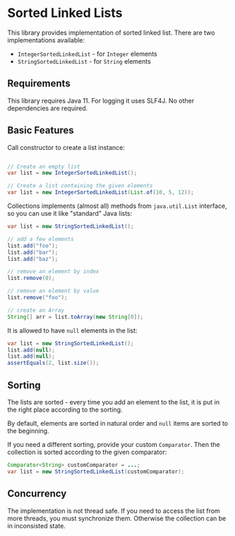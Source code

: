 # Sorted Linked Lists

This library provides implementation of sorted linked list. There are two implementations available:
* `IntegerSortedLinkedList` - for `Integer` elements
* `StringSortedLinkedList` - for `String` elements

## Requirements
This library requires Java 11. For logging it uses SLF4J. No other dependencies are required.

## Basic Features
Call constructor to create a list instance:
```java

// Create an empty list
var list = new IntegerSortedLinkedList();

// Create a list containing the given elements
var list = new IntegerSortedLinkedList(List.of(10, 5, 12));
```

Collections implements (almost all) methods from `java.util.List`
interface, so you can use it like "standard" Java lists:

```java
var list = new StringSortedLinkedList();

// add a few elements
list.add("foo");
list.add("bar");
list.add("baz");

// remove an element by index
list.remove(0);

// remove an element by value
list.remove("foo");

// create an Array
String[] arr = list.toArray(new String[0]);
```

It is allowed to have `null` elements in the list:
```java
var list = new StringSortedLinkedList();
list.add(null);
list.add(null);
assertEquals(2, list.size());
```

## Sorting
The lists are sorted - every time you add an element to the list, it
is put in the right place according to the sorting.

By default, elements are sorted in natural order and `null` items are
sorted to the beginning.

If you need a different sorting, provide your custom `Comparator`.
Then the collection is sorted according to the
given comparator:
```java
Comparator<String> customComparator = ...;
var list = new StringSortedLinkedList(customComparator);
```

## Concurrency
The implementation is not thread safe. If you need to access the list
from more threads, you must synchronize them. Otherwise the collection
can be in inconsisted state.
